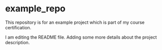 # example_repo
This repository is for an example project which is part of my course certification.

I am editing the README file. Adding some more details about the project description.
